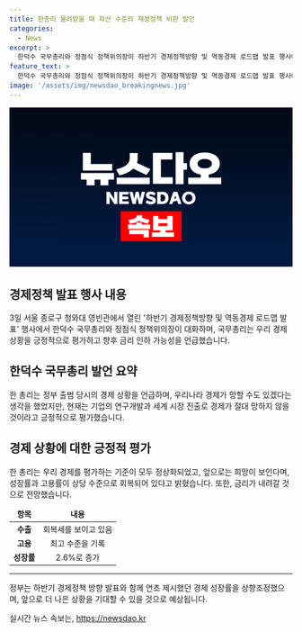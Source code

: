 ```yaml
---
title: 한총리 물려받을 때 파산 수준의 재정정책 비판 발언
categories:
  - News
excerpt: >
  한덕수 국무총리와 정점식 정책위의장이 하반기 경제정책방향 및 역동경제 로드맵 발표 행사에 참석해 긍정적인 평가와 전망을 밝혔다. 과거의 경제 어려움을 극복하며 현재의 희망적인 모습에 대해 이야기하며, 경제 성장률 상향, 수출과 고용 회복, 금리 인하 가능성 등을 강조했다. 특히 금리는 내려갈 것으로 기대하며 전 세계에 영향을 줄 것으로 언급하며 기업과 경제에 대한 신뢰를 부각시켰다.
feature_text: >
  한덕수 국무총리와 정점식 정책위의장이 하반기 경제정책방향 및 역동경제 로드맵 발표 행사에 참석해 긍정적인 평가와 전망을 밝혔다. 과거의 경제 어려움을 극복하며 현재의 희망적인 모습에 대해 이야기하며, 경제 성장률 상향, 수출과 고용 회복, 금리 인하 가능성 등을 강조했다. 특히 금리는 내려갈 것으로 기대하며 전 세계에 영향을 줄 것으로 언급하며 기업과 경제에 대한 신뢰를 부각시켰다.
image: '/assets/img/newsdao_breakingnews.jpg'
---
```


<p><img src="/assets/img/newsdao_breakingnews.jpg" alt="flaretime 속보" /></p>

<h2 data-ke-size="size26">경제정책 발표 행사 내용</h2>

<p data-ke-size="size16">3일 서울 종로구 청와대 영빈관에서 열린 '하반기 경제정책방향 및 역동경제 로드맵 발표' 행사에서 한덕수 국무총리와 정점식 정책위의장이 대화하며, 국무총리는 우리 경제 상황을 긍정적으로 평가하고 향후 금리 인하 가능성을 언급했습니다.</p>

<h2 data-ke-size="size26">한덕수 국무총리 발언 요약</h2>

<p data-ke-size="size16">한 총리는 정부 출범 당시의 경제 상황을 언급하며, 우리나라 경제가 망할 수도 있겠다는 생각을 했었지만, 현재는 기업의 연구개발과 세계 시장 진출로 경제가 절대 망하지 않을 것이라고 긍정적으로 평가했습니다.</p>

<h2 data-ke-size="size26">경제 상황에 대한 긍정적 평가</h2>

<p data-ke-size="size16">한 총리는 우리 경제를 평가하는 기준이 모두 정상화되었고, 앞으로는 희망이 보인다며, 성장률과 고용률이 상당 수준으로 회복되어 있다고 밝혔습니다. 또한, 금리가 내려갈 것으로 전망했습니다.</p>

<table>
    <thead>
        <tr>
            <td style="text-align: center; height: 17px;"><b>항목</b></td>
            <td style="text-align: center; height: 17px;"><b>내용</b></td>
        </tr>
    </thead>
    <tbody>
        <tr>
            <td style="text-align: center; height: 17px;"><b>수출</b></td>
            <td style="text-align: center; height: 17px;">회복세를 보이고 있음</td>
        </tr>
        <tr>
            <td style="text-align: center; height: 17px;"><b>고용</b></td>
            <td style="text-align: center; height: 17px;">최고 수준을 기록</td>
        </tr>
        <tr>
            <td style="text-align: center; height: 17px;"><b>성장률</b></td>
            <td style="text-align: center; height: 17px;">2.6%로 증가</td>
        </tr>
    </tbody>
</table>

<hr>

<p data-ke-size="size16">정부는 하반기 경제정책 방향 발표와 함께 연초 제시했던 경제 성장률을 상향조정했으며, 앞으로 더 나은 상황을 기대할 수 있을 것으로 예상됩니다.</p>
실시간 뉴스 속보는, <a href="https://newsdao.kr" rel="dofollow">https://newsdao.kr</a>


